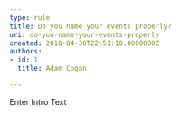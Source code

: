 ```yaml
---
type: rule
title: Do you name your events properly?
uri: do-you-name-your-events-properly
created: 2018-04-30T22:51:18.0000000Z
authors:
- id: 1
  title: Adam Cogan

---
```




<span class='intro'> Enter Intro Text </span>





